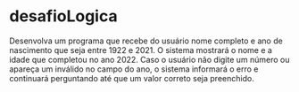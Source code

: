 # desafioLogica
Desenvolva um programa que recebe do usuário nome completo e ano de nascimento que seja entre 1922 e 2021. O sistema mostrará o nome e a idade que completou no ano 2022. Caso o usuário não digite um número ou apareça um inválido no campo do ano, o sistema informará o erro e continuará perguntando até que um valor correto seja preenchido.
